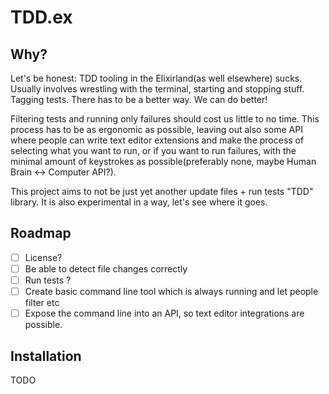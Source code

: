 # TDD.ex

## Why?

Let's be honest: TDD tooling in the Elixirland(as well elsewhere) sucks. Usually involves wrestling with the terminal, starting and stopping stuff. Tagging tests. There has to be a better way. We can do better!

Filtering tests and running only failures should cost us little to no time. This process has to be as ergonomic as possible, leaving out also some API where people can write text editor extensions and make the process of selecting what you want to run, or if you want to run failures, with the minimal amount of keystrokes as possible(preferably none, maybe Human Brain <-> Computer API?).

This project aims to not be just yet another update files + run tests "TDD" library. It is also experimental in a way, let's see where it goes.

## Roadmap

- [ ] License?
- [ ] Be able to detect file changes correctly
- [ ] Run tests ?
- [ ] Create basic command line tool which is always running and let people filter etc
- [ ] Expose the command line into an API, so text editor integrations are possible.

## Installation

TODO